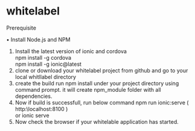 # whitelabel

Prerequisite

•	Install Node.js and NPM


1.	Install the latest version of ionic and cordova  				
	   npm install -g cordova 							
     npm install -g ionic@latest
2. clone or download your whitelabel project from github and go to your local whitllabel directory
3. create the build
     run npm install under your project directory using command prompt. it will create npm_module folder with all dependencies.
4. Now if build is successfull, run below command 
     npm run ionic:serve ( http:\\localhost:8100 )					
       or
     ionic serve
5. Now check the browser if your whitelable application has started.

